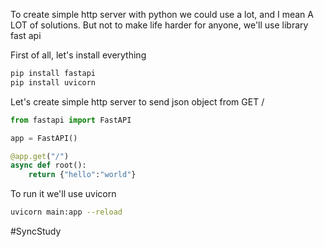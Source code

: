 To create simple http server with python we could use a lot, and I mean A LOT of solutions. But not to make life harder for anyone, we'll use library fast api

First of all, let's install everything
``` bash
pip install fastapi
pip install uvicorn
```

Let's create simple http server to send json object from GET /
``` python
from fastapi import FastAPI

app = FastAPI()

@app.get("/")
async def root():
	return {"hello":"world"}
```

To run it we'll use uvicorn
``` bash
uvicorn main:app --reload
```

#SyncStudy